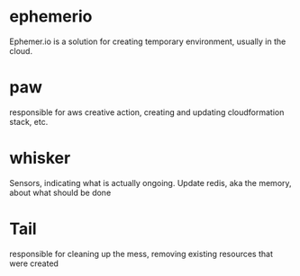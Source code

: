 # ephemerio
Ephemer.io is a solution for creating temporary environment, usually in the cloud.

# paw
responsible for aws creative action, creating and updating cloudformation stack, etc.

# whisker
Sensors, indicating what is actually ongoing.
Update redis, aka the memory, about what should be done


# Tail
responsible for cleaning up the mess, removing existing resources that were created
